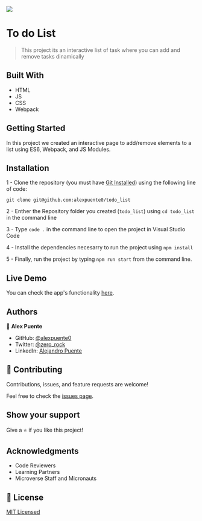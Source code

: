 ![](https://img.shields.io/badge/Microverse-blueviolet)

# To do List

> This project its an interactive list of task where you can add and remove tasks dinamically

## Built With

- HTML
- JS
- CSS
- Webpack

## Getting Started

In this project we created an interactive page to add/remove elements to a list using ES6, Webpack, and JS Modules.

## Installation

1 - Clone the repository 
(you must have [Git Installed](https://github.com/git-guides/install-git)) using the following line of code:

`git clone git@github.com:alexpuente0/todo_list`

2 - Enther the Repository folder you created (`todo_list`) using `cd todo_list` in the command line

3 - Type `code .` in the command line to open the project in Visual Studio Code 

4 - Install the dependencies necesarry to run the project using `npm install`

5 - Finally, run the project by typing `npm run start` from the command line.

## Live Demo

You can check the app's functionality [here](https://alexpuente0.github.io/todo_list/).

## Authors

👤 **Alex Puente**

- GitHub: [@alexpuente0](https://github.com/alexpuente0)
- Twitter: [@zero_rock](https://twitter.com/zero_rock)
- LinkedIn: [Alejandro Puente](https://www.linkedin.com/in/alejandro-puente-farías-154a7629/)

## 🤝 Contributing

Contributions, issues, and feature requests are welcome!

Feel free to check the [issues page](https://github.com/alexpuente0/todo_list/issues).

## Show your support

Give a ⭐️ if you like this project!

## Acknowledgments

- Code Reviewers
- Learning Partners
- Microverse Staff and Micronauts

## 📝 License

[MIT Licensed](./LICENSE)